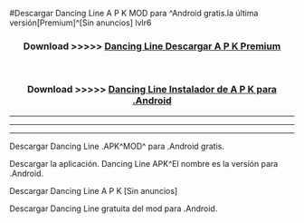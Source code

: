 #Descargar Dancing Line  A P K MOD para ^Android gratis.la última versión[Premium]^[Sin anuncios] lvlr6



<div align="center">
<h3>Download >>>>> <a href="https://es-web.web.app/?es= Dancing Line ">Dancing Line  Descargar A P K Premium</a></h3><br>

<h3>Download >>>>> <a href="https://es-web.web.app/?es= Dancing Line ">Dancing Line  Instalador de A P K para .Android</a></h3>
</div>


----------------------------------------------------------

----------------------------------------------------------

----------------------------------------------------------

Descargar Dancing Line  .APK^MOD^ para .Android gratis.

Descargar la aplicación. Dancing Line  APK^El nombre es la versión para .Android.

Descargar Dancing Line  A P K [Sin anuncios]

Descargar Dancing Line  gratuita del mod para .Android.